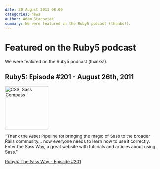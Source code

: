 ```yaml
---
date: 30 August 2011 08:00
categories: news
author: Adam Stacoviak
summary: We were featured on the Ruby5 podcast (thanks!).
---
```


# Featured on the Ruby5 podcast

We were featured on the Ruby5 podcast (thanks!).

## Ruby5: Episode #201 - August 26th, 2011

<a href="http://ruby5.envylabs.com/episodes/204-episode-201-august-26th-2011/stories/1805-the-sass-way">
  <img src="/attachments/ruby5.jpeg" class="left" alt="CSS, Sass, Compass" width="140" />
</a>

"Thank the Asset Pipeline for bringing the magic of Sass to the broader Rails community... now everyone needs to learn how to use it correctly. Enter the Sass Way, a great website with tutorials and articles about using Sass."

[Ruby5: The Sass Way - Episode #201](http://ruby5.envylabs.com/episodes/204-episode-201-august-26th-2011/stories/1805-the-sass-way)
